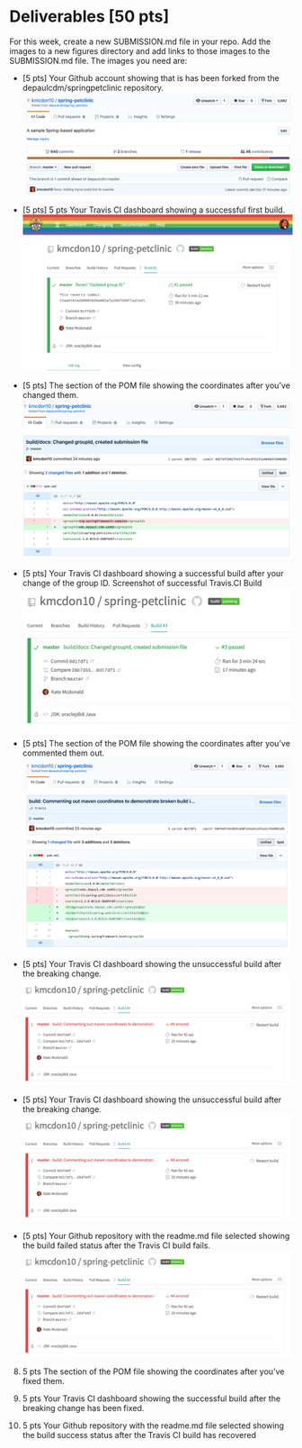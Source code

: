# Deliverables [50 pts]
For this week, create a new SUBMISSION.md file in your repo. Add the images to a new figures
directory and add links to those images to the SUBMISSION.md file. The images you need are:

- [5 pts] Your Github account showing that is has been forked from the depaulcdm/springpetclinic repository.
![Forked Repository](figures/forked_repo.png)

- [5 pts] 5 pts Your Travis CI dashboard showing a successful first build.
![First Build](figures/first_build.png)

- [5 pts] The section of the POM file showing the coordinates after you’ve changed them.
![Github - new group id](figures/commit_changed_coordinate.png)


- [5 pts] Your Travis CI dashboard showing a successful build after your change of the group ID.
Screenshot of successful Travis.CI Build
![Travis.ci - build after changing group id](figures/travis_build_after_groupId_change.png)

- [5 pts] The section of the POM file showing the coordinates after you’ve commented them out.
![Github - Pom file coordinates commented out](figures/pom_file_no_coordinates.png)


- [5 pts] Your Travis CI dashboard showing the unsuccessful build after the breaking change.
![Travis.ci - build after removing coordinates](figures/travis_build_after_removing_coordinates.png)


- [5 pts] Your Travis CI dashboard showing the unsuccessful build after the breaking change.
![Travis.ci - build after removing coordinates](figures/travis_build_after_removing_coordinates.png)

- [5 pts] Your Github repository with the readme.md file selected showing the build failed
          status after the Travis CI build fails.
![Github - failed build image in readme](figures/travis_build_after_removing_coordinates.png)




8. 5 pts The section of the POM file showing the coordinates after you’ve fixed them.

9. 5 pts Your Travis CI dashboard showing the successful build after the breaking change has
been fixed.

10. 5 pts Your Github repository with the readme.md file selected showing the build success
status after the Travis CI build has recovered
